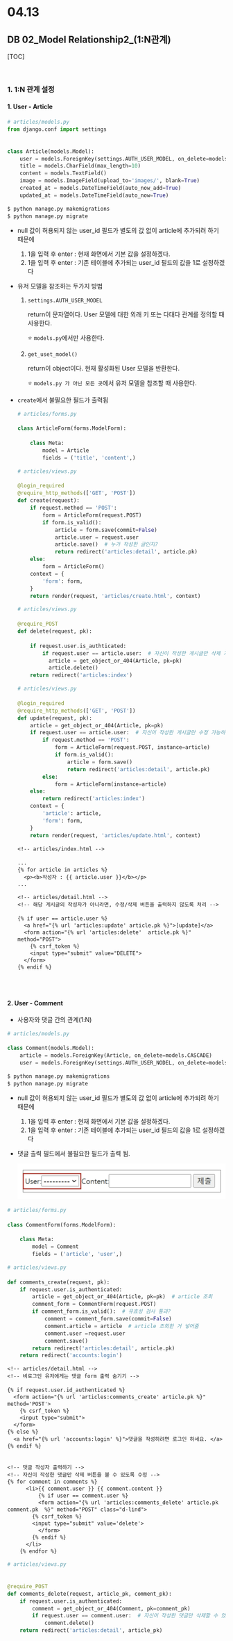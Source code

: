 # 04.13

## DB 02_Model Relationship2_(1:N관계)

[TOC]

<br>

### 1. 1:N 관계 설정

#### 1. User - Article

```python
# articles/models.py
from django.conf import settings


class Article(models.Model):
    user = models.ForeignKey(settings.AUTH_USER_MODEL, on_delete=models.CASCADE)
    title = models.CharField(max_length=10)
    content = models.TextField()
    image = models.ImageField(upload_to='images/', blank=True)
    created_at = models.DateTimeField(auto_now_add=True)
    updated_at = models.DateTimeField(auto_now=True)
```

```bash
$ python manage.py makemigrations
$ python manage.py migrate
```

* null 값이 허용되지 않는 user_id 필드가 별도의 값 없이 article에 추가되려 하기 때문에 
  1. 1을 입력 후 enter : 현재 화면에서 기본 값을 설정하겠다.
  2. 1을 입력 후 enter : 기존 테이블에 추가되는 user_id 필드의 값을 1로 설정하겠다

* 유저 모델을 참조하는 두가지 방법

  1. `settings.AUTH_USER_MODEL`

     return이 문자열이다. User 모델에 대한 외래 키 또는 다대다 관계를 정의할 때 사용한다. 

     :star: `models.py`에서만 사용한다. 

  2. `get_uset_model()`

     return이 object이다.  현재 활성화된 User 모델을 반환한다. 

     :star: `models.py 가 아닌 모든 곳`에서 유저 모델을 참조할 때 사용한다. 

* `create`에서 불필요한 필드가 출력됨

  ```python
  # articles/forms.py
  
  class ArticleForm(forms.ModelForm):
      
      class Meta:
          model = Article
          fields = ('title', 'content',)
  ```

  ```python
  # articles/views.py
  
  @login_required
  @require_http_methods(['GET', 'POST'])
  def create(request):
      if request.method == 'POST':
          form = ArticleForm(request.POST)
          if form.is_valid():
              article = form.save(commit=False)
              article.user = request.user
              article.save()  # 누가 작성한 글인지?
              return redirect('articles:detail', article.pk)
      else:
          form = ArticleForm()
      context = {
          'form': form,
      }
      return render(request, 'articles/create.html', context)
  
  ```

  ```python
  # articles/views.py
  
  @require_POST
  def delete(request, pk):
      
      if request.user.is_authticated:
          if request.user == article.user:  # 자신이 작성한 게시글만 삭제 가능하도록
  	        article = get_object_or_404(Article, pk=pk)
      	    article.delete()
      return redirect('articles:index')
  ```

  ```python
  # articles/views.py
  
  @login_required
  @require_http_methods(['GET', 'POST'])
  def update(request, pk):
      article = get_object_or_404(Article, pk=pk)
      if request.user == article.user:  # 자신이 작성한 게시글만 수정 가능하도록
          if request.method == 'POST':
              form = ArticleForm(request.POST, instance=article)
              if form.is_valid():
                  article = form.save()
                  return redirect('articles:detail', article.pk)
          else:
              form = ArticleForm(instance=article)
      else:
          return redirect('articles:index')
      context = {
          'article': article,
          'form': form,
      }
      return render(request, 'articles/update.html', context)
  ```

  ```django
  <!-- articles/index.html -->
  
  ...
  {% for article in articles %}
    <p><b>작성자 : {{ article.user }}</b></p>
  ...
  ```

  ```django
  <!-- articles/detail.html -->
  <!-- 해당 게시글의 작성자가 아니라면, 수정/삭제 버튼을 출력하지 않도록 처리 -->
  
  {% if user == article.user %}
    <a href="{% url 'articles:update' article.pk %}">[update]</a>
    <form action="{% url 'articles:delete'  article.pk %}" method="POST">
      {% csrf_token %}
      <input type="submit" value="DELETE">
    </form>
  {% endif %}
  ```

<br>

<br>

#### 2. User - Comment

* 사용자와 댓글 간의 관계(1:N)

```python
# articles/models.py

class Comment(models.Model):
    article = models.ForeignKey(Article, on_delete=models.CASCADE)
    user = models.ForeignKey(settings.AUTH_USER_NODEL, on_delete=models.CASCADE)
```

```bash
$ python manage.py makemigrations
$ python manage.py migrate
```

* null 값이 허용되지 않는 user_id 필드가 별도의 값 없이 article에 추가되려 하기 때문에 
  1. 1을 입력 후 enter : 현재 화면에서 기본 값을 설정하겠다.
  2. 1을 입력 후 enter : 기존 테이블에 추가되는 user_id 필드의 값을 1로 설정하겠다

* 댓글 출력 필드에서 불필요한 필드가 출력 됨.

  ![image-20220413153224153](0413_DB2_comment2.assets/image-20220413153224153.png)

```python
# articles/forms.py

class CommentForm(forms.ModelForm):
    
    class Meta:
        model = Comment
        fields = ('article', 'user',)
```

```python
# articles/views.py

def comments_create(request, pk):
    if request.user.is_authenticated:
        article = get_object_or_404(Article, pk=pk)  # article 조회
        comment_form = CommentForm(request.POST)
        if comment_form.is_valid():  # 유효성 검사 통과?
            comment = comment_form.save(commit=False)
            comment.article = article  # article 조회한 거 넣어줌
            comment.user =request.user
            comment.save()
        return redirect('articles:detail', article.pk)
    return redirect('accounts:login')
```

```django
<!-- articles/detail.html -->
<!-- 비로그인 유저에게는 댓글 form 출력 숨기기 -->

{% if request.user.id_authenticated %}
  <form action="{% url 'articles:comments_create' article.pk %}" method='POST'>
    {% csrf_token %}
    <input type="submit">
  </form>
{% else %}
  <a href="{% url 'accounts:login' %}">댓글을 작성하려면 로그인 하세요. </a>
{% endif %}


<!-- 댓글 작성자 출력하기 -->
<!-- 자신이 작성한 댓글만 삭제 버튼을 볼 수 있도록 수정 -->
{% for comment in comments %}
      <li>{{ comment.user }} {{ comment.content }}
          {% if user == comment.user %}
          <form action="{% url 'articles:comments_delete' article.pk comment.pk  %}" method="POST" class="d-lind">
        {% csrf_token %}
        <input type="submit" value='delete'>
          </form>
        {% endif %}
      </li>
    {% endfor %}
```

```python
# articles/views.py


@require_POST
def comments_delete(request, article_pk, comment_pk):
    if request.user.is_authenticated:
        comment = get_object_or_404(Comment, pk=comment_pk)
        if request.user == comment.user:  # 자신이 작성한 댓글만 삭제할 수 있도록 수정
	        comment.delete()
    return redirect('articles:detail', article_pk)
```

